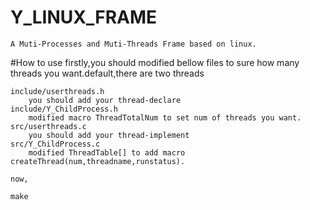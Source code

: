 # Y_LINUX_FRAME
	A Muti-Processes and Muti-Threads Frame based on linux.

#How to use 
	firstly,you should modified bellow files to sure how many threads you want.default,there are two threads

	include/userthreads.h
		you should add your thread-declare
	include/Y_ChildProcess.h
		modified macro ThreadTotalNum to set num of threads you want.
	src/userthreads.c
		you should add your thread-implement
	src/Y_ChildProcess.c
		modified ThreadTable[] to add macro createThread(num,threadname,runstatus).

	now,

	make
